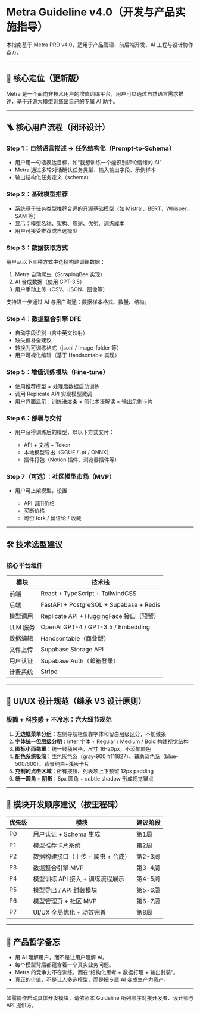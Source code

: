 # Metra Guideline v4.0（开发与产品实施指导）

本指南基于 Metra PRD v4.0，适用于产品管理、前后端开发、AI 工程与设计协作各方。

---

## 🎯 核心定位（更新版）

Metra 是一个面向非技术用户的增值训练平台，用户可以通过自然语言需求描述，基于开源大模型训练出自己的专属 AI 助手。

---

## 🪜 核心用户流程（闭环设计）

### Step 1：自然语言描述 → 任务结构化（Prompt-to-Schema）

* 用户用一句话表达目标，如“我想训练一个能识别评论情绪的 AI”
* Metra 通过多轮对话确认任务类型、输入输出字段、示例样本
* 输出结构化任务定义（schema）

### Step 2：基础模型推荐

* 系统基于任务类型推荐合适的开源基础模型（如 Mistral、BERT、Whisper、SAM 等）
* 显示：模型名称、架构、用途、优劣、训练成本
* 用户可接受推荐或自选模型

### Step 3：数据获取方式

用户从以下三种方式中选择构建训练数据：

1. Metra 自动爬虫（ScrapingBee 实现）
2. AI 合成数据（使用 GPT-3.5）
3. 用户手动上传（CSV、JSON、图像等）

支持进一步通过 AI 与用户沟通：数据样本格式、数量、结构。

### Step 4：数据整合引擎 DFE

* 自动字段识别（含中英文映射）
* 缺失值补全建议
* 转换为可训练格式（jsonl / image-folder 等）
* 用户可视化编辑（基于 Handsontable 实现）

### Step 5：增值训练模块（Fine-tune）

* 使用推荐模型 + 处理后数据启动训练
* 调用 Replicate API 实现模型微调
* 用户界面显示：训练进度条 + 简化术语解读 + 输出示例卡片

### Step 6：部署与交付

* 用户获得训练后的模型，以以下方式交付：

  * API + 文档 + Token
  * 本地模型导出（GGUF / .pt / ONNX）
  * 插件打包（Notion 插件、浏览器插件等）

### Step 7（可选）：社区模型市场（MVP）

* 用户可上架模型，设置：

  * API 调用价格
  * 买断价格
  * 可否 fork / 留评论 / 收藏

---

## 🛠 技术选型建议

### 核心平台组件

| 模块     | 技术栈                                     |
| ------ | --------------------------------------- |
| 前端     | React + TypeScript + TailwindCSS        |
| 后端     | FastAPI + PostgreSQL + Supabase + Redis |
| 模型调用   | Replicate API + HuggingFace 接口（预留）      |
| LLM 服务 | OpenAI GPT-4 / GPT-3.5 / Embedding      |
| 数据编辑   | Handsontable（商业版）                       |
| 文件上传   | Supabase Storage API                    |
| 用户认证   | Supabase Auth（邮箱登录）                     |
| 计费系统   | Stripe                                  |

---

## 🎨 UI/UX 设计规范（继承 V3 设计原则）

### 极简 + 科技感 + 不冷冰：六大细节规范

1. **无边框菜单分组**：左侧导航栏仅靠字体和留白层级区分，不加线条
2. **字体统一但层级分明**：Inter 字体 + Regular / Medium / Bold 构建视觉结构
3. **图标小而稳重**：统一线稿风格，尺寸 16-20px，不添加颜色
4. **配色系统极简**：主色灰色系（gray-900 #111827）、辅助蓝色系（blue-500/600）、背景纯白+浅灰卡片
5. **克制的点击区域**：所有按钮、列表项上下预留 12px padding
6. **统一圆角 + 阴影**：8px 圆角 + subtle shadow 形成视觉锚点

---

## 🧩 模块开发顺序建议（按里程碑）

| 优先级 | 模块                   | 建议阶段  |
| --- | -------------------- | ----- |
| P0  | 用户认证 + Schema 生成     | 第1周   |
| P1  | 模型推荐卡片系统             | 第2周   |
| P2  | 数据构建接口（上传 + 爬虫 + 合成） | 第2-3周 |
| P3  | 数据整合引擎 MVP           | 第3-4周 |
| P4  | 模型训练 API 接入 + 训练流程展示 | 第4-5周 |
| P5  | 模型导出 / API 封装模块      | 第5-6周 |
| P6  | 模型管理页 + 社区 MVP       | 第6-7周 |
| P7  | UI/UX 全局优化 + 动效完善    | 第8周   |

---

## 🧠 产品哲学备忘

* 用 AI 理解用户，而不是让用户理解 AI。
* 每个模型背后都蕴含着一个真实业务问题。
* Metra 的竞争力不在训练，而在“结构化思考 + 数据打理 + 输出封装”。
* 真正的价值，不是让人多造模型，而是把专属 AI 变成生产力资产。

---

如需协作启动具体开发模块，请依照本 Guideline 所列顺序对接开发者、设计师与 API 提供方。
